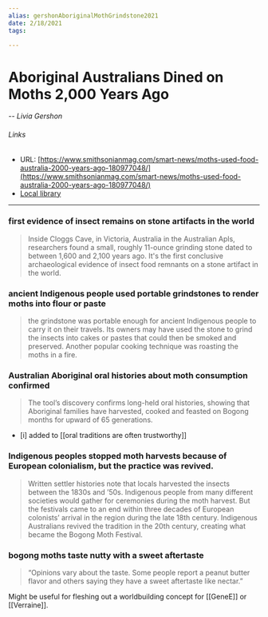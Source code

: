 ```yaml
---
alias: gershonAboriginalMothGrindstone2021
date: 2/18/2021
tags: 

---
```


# Aboriginal Australians Dined on Moths 2,000 Years Ago
<cite>-- Livia Gershon </cite>

###### Links
* URL: [https://www.smithsonianmag.com/smart-news/moths-used-food-australia-2000-years-ago-180977048/](https://www.smithsonianmag.com/smart-news/moths-used-food-australia-2000-years-ago-180977048/)
* [Local library](zotero://select/items/1_LTQ3CJZ9)

* * * 

### first evidence of insect remains on stone artifacts in the world

> Inside Cloggs Cave, in Victoria, Australia in the Australian Apls, researchers found a small, roughly 11-ounce grinding stone dated to between 1,600 and 2,100 years ago. It's the first conclusive archaeological evidence of insect food remnants on a stone artifact in the world.

### ancient Indigenous people used portable grindstones to render moths into flour or paste

> the grindstone was portable enough for ancient Indigenous people to carry it on their travels. Its owners may have used the stone to grind the insects into cakes or pastes that could then be smoked and preserved. Another popular cooking technique was roasting the moths in a fire.

### Australian Aboriginal oral histories about moth consumption confirmed

> The tool’s discovery confirms long-held oral histories, showing that Aboriginal families have harvested, cooked and feasted on Bogong months for upward of 65 generations. 

- [i] added to [[oral traditions are often trustworthy]]

### Indigenous peoples stopped moth harvests because of European colonialism, but the practice was revived.

> Written settler histories note that locals harvested the insects between the 1830s and ’50s. Indigenous people from many different societies would gather for ceremonies during the moth harvest. But the festivals came to an end within three decades of European colonists’ arrival in the region during the late 18th century. Indigenous Australians revived the tradition in the 20th century, creating what became the Bogong Moth Festival.

### bogong moths taste nutty with a sweet aftertaste

> “Opinions vary about the taste. Some people report a peanut butter flavor and others saying they have a sweet aftertaste like nectar.”

Might be useful for fleshing out a worldbuilding concept for [[GeneE]] or [[Verraine]].

